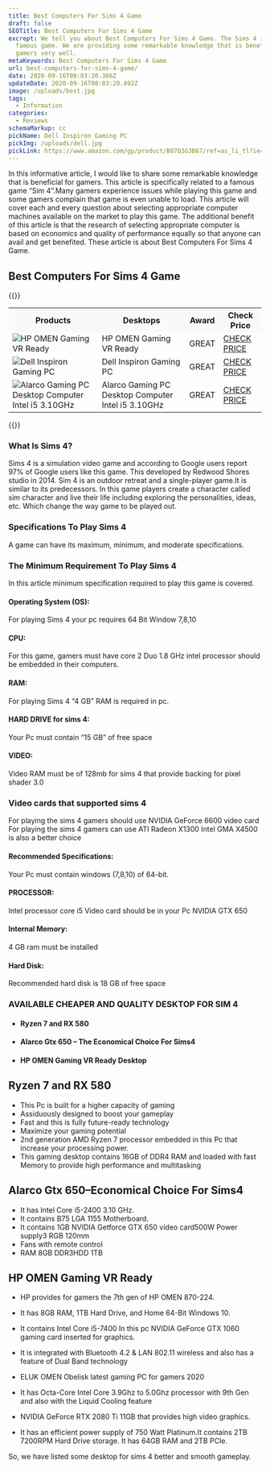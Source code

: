 ```yaml
---
title: Best Computers For Sims 4 Game
draft: false
SEOTitle: Best Computers For Sims 4 Game
excrept: We tell you about Best Computers For Sims 4 Game. The Sims 4 is very
  famous game. We are providing some remarkable knowledge that is beneficial for
  gamers very well.
metaKeywords: Best Computers For Sims 4 Game
url: best-computers-for-sims-4-game/
date: 2020-09-16T08:03:20.366Z
updateDate: 2020-09-16T08:03:20.492Z
image: /uploads/best.jpg
tags:
  - Information
categories:
  - Reviews
schemaMarkup: cc
pickName: Dell Inspiron Gaming PC
pickImg: /uploads/dell.jpg
pickLink: https://www.amazon.com/gp/product/B07Q3G3B67/ref=as_li_tl?ie=UTF8&tag=technikaya-20&camp=1789&creative=9325&linkCode=as2&creativeASIN=B07Q3G3B67&linkId=8ddc1db552916edd99c0e1118dc0d677
---
```

In this informative article, I would like to share some remarkable knowledge that is beneficial for gamers. This article is specifically related to a famous game “Sim 4”.Many gamers experience issues while playing this game and some gamers complain that game is even unable to load. This article will cover each and every question about selecting appropriate computer machines available on the market to play this game. The additional benefit of this article is that the research of selecting appropriate computer is based on economics and quality of performance equally so that anyone can avail and get benefited. These article is about Best Computers For Sims 4 Game.

## Best Computers For Sims 4 Game

{{<html-code tag="div">}}

<table class="no-mobile product-table" width="100%">
<tbody>
<tr class="thead" style="background-color:#f9f9f9!important">
<th><strong>Products</strong></th>
<th><strong>Desktops</strong></th>
<th><strong>Award</strong></th>
<th><strong>Check Price</strong></th>
</tr>
<tr>
<td class="tdimg"><img src="/uploads/hp.jpg" alt="HP OMEN Gaming VR Ready" title="HP OMEN Gaming VR Ready"></td>
<td>HP OMEN Gaming VR Ready</td>
<td>GREAT</td>
<td><a class="table-button" href="https://www.amazon.com/gp/product/B072NC85LX/ref=as_li_tl?ie=UTF8&tag=technikaya-20&camp=1789&creative=9325&linkCode=as2&creativeASIN=B072NC85LX&linkId=3c95f4753b9ec3498aff7918398b54f2" target="_blank" rel="nofollow noopener noreferrer">CHECK PRICE</a></td>
</tr>
<tr>
<td class="tdimg"><img src="/uploads/dell-inspiron.jpg" alt="Dell Inspiron Gaming PC" title="Dell Inspiron Gaming PC"></td>
<td>Dell Inspiron Gaming PC</td>
<td>GREAT</td>
<td><a class="table-button" href="https://www.amazon.com/gp/product/B07Q3G3B67/ref=as_li_tl?ie=UTF8&tag=technikaya-20&camp=1789&creative=9325&linkCode=as2&creativeASIN=B07Q3G3B67&linkId=8ddc1db552916edd99c0e1118dc0d677" target="_blank" rel="nofollow noopener noreferrer">CHECK PRICE</a></td>
</tr>
<tr>
<td class="tdimg"><img src="/uploads/gaming-pc-deskt.jpg" alt="Alarco Gaming PC Desktop Computer Intel i5 3.10GHz" title="Alarco Gaming PC Desktop Computer Intel i5 3.10GHz"></td>
<td>Alarco Gaming PC Desktop Computer Intel i5 3.10GHz</td>
<td>GREAT</td>
<td><a class="table-button" href="https://www.amazon.com/gp/product/B07K3TM9W5/ref=as_li_tl?ie=UTF8&camp=1789&creative=9325&creativeASIN=B07K3TM9W5&linkCode=as2&tag=technikaya-20&linkId=fc0da53721530aa8589679a47dd0cdc8" target="_blank" rel="nofollow noopener noreferrer">CHECK PRICE</a></td>
</tr>
</tbody>
</table>
{{</html-code>}}

### What Is Sims 4?

Sims 4 is a simulation video game and according to Google users report 97% of Google users like this game. This developed by Redwood Shores studio in 2014. Sim 4 is an outdoor retreat and a single-player game.It is similar to its predecessors. In this game players create a character called sim character and live their life including exploring the personalities, ideas, etc. Which change the way game to be played out.

### Specifications To Play Sims 4

A game can have its maximum, minimum, and moderate specifications. 

### The Minimum Requirement To Play Sims 4

In this article minimum specification required to play this game is covered.

#### Operating System (OS):

For playing Sims 4 your pc requires 64 Bit Window 7,8,10  

#### CPU:

For this game, gamers must have core 2 Duo 1.8 GHz intel processor should be embedded in their computers.

#### RAM:

For playing Sims 4 “4 GB” RAM is required in pc.

#### HARD DRIVE for sims 4:

Your Pc must contain “15 GB” of free space 

#### VIDEO: 

Video RAM must be of 128mb for sims 4 that provide backing for pixel shader 3.0

### Video cards that supported sims 4

For playing the sims 4 gamers should use NVIDIA GeForce 6600 video card For playing the sims 4 gamers can use ATI Radeon X1300 Intel GMA X4500 is also a better choice

#### Recommended Specifications:

Your Pc must contain windows (7,8,10) of 64-bit.

#### PROCESSOR: 

 Intel processor core i5  Video card should be in your Pc NVIDIA GTX 650 

#### Internal Memory: 

4 GB ram must be installed

#### Hard Disk:

 Recommended hard disk is 18 GB of free space

### AVAILABLE CHEAPER AND QUALITY DESKTOP FOR SIM 4

* #### Ryzen 7 and RX 580
* #### Alarco Gtx 650 – The Economical Choice For Sims4
* #### HP OMEN Gaming VR Ready Desktop

## Ryzen 7 and RX 580

* This Pc is built for a higher capacity of gaming
* Assiduously designed to boost your gameplay
* Fast and this is fully future-ready technology
* Maximize your gaming potential 
* 2nd generation AMD Ryzen 7 processor embedded in this Pc that increase your processing power. 
* This gaming desktop contains 16GB of DDR4 RAM and loaded with fast Memory to provide high performance and multitasking

## Alarco Gtx 650–Economical Choice For Sims4

* It has Intel Core i5-2400 3.10 GHz. 
* It contains B75 LGA 1155 Motherboard.
* It contains 1GB NVIDIA Getforce GTX 650 video card500W Power supply3 RGB 120mm 
* Fans with remote control 
* RAM 8GB DDR3HDD 1TB

## HP OMEN Gaming VR Ready

* HP provides for gamers the 7th gen of HP OMEN 870-224.
* It has 8GB RAM, 1TB Hard Drive, and Home 64-Bit Windows 10.
* It contains Intel Core i5-7400 In this pc NVIDIA GeForce GTX 1060 gaming card inserted for graphics. 
* It is integrated with Bluetooth 4.2 &amp; LAN 802.11 wireless and also has a feature of Dual Band technology
* ELUK OMEN Obelisk latest gaming PC for gamers 2020
* It has Octa-Core Intel Core 3.9Ghz to 5.0Ghz processor with 9th Gen and also with the Liquid Cooling feature

* NVIDIA  GeForce RTX 2080 Ti 11GB that provides high video graphics. 
* It has an efficient power supply of 750 Watt Platinum.It contains 2TB 7200RPM Hard Drive storage. It has 64GB RAM and 2TB PCIe.



So, we have listed some desktop for sims 4 better and smooth gameplay.